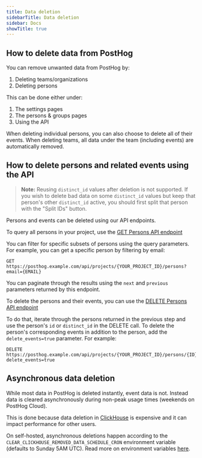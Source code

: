 ```yaml
---
title: Data deletion
sidebarTitle: Data deletion
sidebar: Docs
showTitle: true
---
```


## How to delete data from PostHog

You can remove unwanted data from PostHog by:

1. Deleting teams/organizations
2. Deleting persons

This can be done either under:

1. The settings pages
2. The persons & groups pages
3. Using the API

When deleting individual persons, you can also choose to delete all of their events. When deleting teams, all data under the team (including events) are automatically removed.

## How to delete persons and related events using the API

> **Note:** Reusing `distinct_id` values after deletion is not supported. If you wish to delete bad data on some `distinct_id` values but keep that person's other `distinct_id` active, you should first split that person with the "Split IDs" button.

Persons and events can be deleted using our API endpoints. 

To query all persons in your project, use the [GET Persons API endpoint](/docs/api/persons#get-api-projects-project_id-persons)

You can filter for specific subsets of persons using the query parameters. For example, you can get a specific person by filtering by email:

```
GET https://posthog.example.com/api/projects/{YOUR_PROJECT_ID}/persons?email={EMAIL}
```

You can paginate through the results using the `next` and `previous` parameters returned by this endpoint.

To delete the persons and their events, you can use the [DELETE Persons API endpoint](/docs/api/persons#delete-api-projects-project_id-persons-id)

To do that, iterate through the persons returned in the previous step and use the person's `id` or `distinct_id` in the DELETE call. To delete the person's corresponding events in addition to the person, add the `delete_events=true` parameter. For example:

```
DELETE https://posthog.example.com/api/projects/{YOUR_PROJECT_ID}/persons/{ID}?delete_events=true
```

## Asynchronous data deletion

While most data in PostHog is deleted instantly, event data is not. Instead data is cleared asynchronously during non-peak usage times (weekends on PostHog Cloud).

This is done because data deletion in [ClickHouse](/docs/how-posthog-works/clickhouse) is expensive and it can impact performance for other users.

On self-hosted, asynchronous deletions happen according to the `CLEAR_CLICKHOUSE_REMOVED_DATA_SCHEDULE_CRON` environment variable (defaults to Sunday 5AM UTC). Read more on environment variables [here](/docs/self-host/configure/environment-variables).

